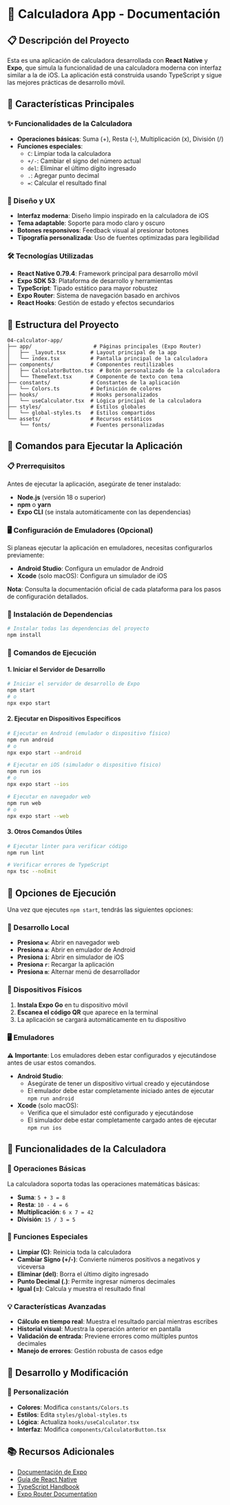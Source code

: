 # 📱 Calculadora App - Documentación

## 📋 Descripción del Proyecto

Esta es una aplicación de calculadora desarrollada con **React Native** y **Expo**, que simula la funcionalidad de una calculadora moderna con interfaz similar a la de iOS. La aplicación está construida usando TypeScript y sigue las mejores prácticas de desarrollo móvil.

## 🚀 Características Principales

### ✨ Funcionalidades de la Calculadora

- **Operaciones básicas**: Suma (+), Resta (-), Multiplicación (x), División (/)
- **Funciones especiales**:
  - `C`: Limpiar toda la calculadora
  - `+/-`: Cambiar el signo del número actual
  - `del`: Eliminar el último dígito ingresado
  - `.`: Agregar punto decimal
  - `=`: Calcular el resultado final

### 🎨 Diseño y UX

- **Interfaz moderna**: Diseño limpio inspirado en la calculadora de iOS
- **Tema adaptable**: Soporte para modo claro y oscuro
- **Botones responsivos**: Feedback visual al presionar botones
- **Tipografía personalizada**: Uso de fuentes optimizadas para legibilidad

### 🛠️ Tecnologías Utilizadas

- **React Native 0.79.4**: Framework principal para desarrollo móvil
- **Expo SDK 53**: Plataforma de desarrollo y herramientas
- **TypeScript**: Tipado estático para mayor robustez
- **Expo Router**: Sistema de navegación basado en archivos
- **React Hooks**: Gestión de estado y efectos secundarios

## 📁 Estructura del Proyecto

```
04-calculator-app/
├── app/                    # Páginas principales (Expo Router)
│   ├── _layout.tsx        # Layout principal de la app
│   └── index.tsx          # Pantalla principal de la calculadora
├── components/            # Componentes reutilizables
│   ├── CalculatorButton.tsx  # Botón personalizado de la calculadora
│   └── ThemeText.tsx      # Componente de texto con tema
├── constants/             # Constantes de la aplicación
│   └── Colors.ts          # Definición de colores
├── hooks/                 # Hooks personalizados
│   └── useCalculator.tsx  # Lógica principal de la calculadora
├── styles/                # Estilos globales
│   └── global-styles.ts   # Estilos compartidos
└── assets/                # Recursos estáticos
    └── fonts/             # Fuentes personalizadas
```

## 🚀 Comandos para Ejecutar la Aplicación

### 📋 Prerrequisitos

Antes de ejecutar la aplicación, asegúrate de tener instalado:

- **Node.js** (versión 18 o superior)
- **npm** o **yarn**
- **Expo CLI** (se instala automáticamente con las dependencias)

### 🖥️ Configuración de Emuladores (Opcional)

Si planeas ejecutar la aplicación en emuladores, necesitas configurarlos previamente:

- **Android Studio**: Configura un emulador de Android
- **Xcode** (solo macOS): Configura un simulador de iOS

**Nota**: Consulta la documentación oficial de cada plataforma para los pasos de configuración detallados.

### 🔧 Instalación de Dependencias

```bash
# Instalar todas las dependencias del proyecto
npm install
```

### 🎯 Comandos de Ejecución

#### 1. Iniciar el Servidor de Desarrollo

```bash
# Iniciar el servidor de desarrollo de Expo
npm start
# o
npx expo start
```

#### 2. Ejecutar en Dispositivos Específicos

```bash
# Ejecutar en Android (emulador o dispositivo físico)
npm run android
# o
npx expo start --android

# Ejecutar en iOS (simulador o dispositivo físico)
npm run ios
# o
npx expo start --ios

# Ejecutar en navegador web
npm run web
# o
npx expo start --web
```

#### 3. Otros Comandos Útiles

```bash
# Ejecutar linter para verificar código
npm run lint

# Verificar errores de TypeScript
npx tsc --noEmit
```

## 📱 Opciones de Ejecución

Una vez que ejecutes `npm start`, tendrás las siguientes opciones:

### 🔄 Desarrollo Local

- **Presiona `w`**: Abrir en navegador web
- **Presiona `a`**: Abrir en emulador de Android
- **Presiona `i`**: Abrir en simulador de iOS
- **Presiona `r`**: Recargar la aplicación
- **Presiona `m`**: Alternar menú de desarrollador

### 📱 Dispositivos Físicos

1. **Instala Expo Go** en tu dispositivo móvil
2. **Escanea el código QR** que aparece en la terminal
3. La aplicación se cargará automáticamente en tu dispositivo

### 🖥️ Emuladores

**⚠️ Importante**: Los emuladores deben estar configurados y ejecutándose antes de usar estos comandos.

- **Android Studio**:
  - Asegúrate de tener un dispositivo virtual creado y ejecutándose
  - El emulador debe estar completamente iniciado antes de ejecutar `npm run android`
- **Xcode** (solo macOS):
  - Verifica que el simulador esté configurado y ejecutándose
  - El simulador debe estar completamente cargado antes de ejecutar `npm run ios`

## 🎯 Funcionalidades de la Calculadora

### 🔢 Operaciones Básicas

La calculadora soporta todas las operaciones matemáticas básicas:

- **Suma**: `5 + 3 = 8`
- **Resta**: `10 - 4 = 6`
- **Multiplicación**: `6 x 7 = 42`
- **División**: `15 / 3 = 5`

### 🔧 Funciones Especiales

- **Limpiar (C)**: Reinicia toda la calculadora
- **Cambiar Signo (+/-)**: Convierte números positivos a negativos y viceversa
- **Eliminar (del)**: Borra el último dígito ingresado
- **Punto Decimal (.)**: Permite ingresar números decimales
- **Igual (=)**: Calcula y muestra el resultado final

### 💡 Características Avanzadas

- **Cálculo en tiempo real**: Muestra el resultado parcial mientras escribes
- **Historial visual**: Muestra la operación anterior en pantalla
- **Validación de entrada**: Previene errores como múltiples puntos decimales
- **Manejo de errores**: Gestión robusta de casos edge

## 🔄 Desarrollo y Modificación

### 📝 Personalización

- **Colores**: Modifica `constants/Colors.ts`
- **Estilos**: Edita `styles/global-styles.ts`
- **Lógica**: Actualiza `hooks/useCalculator.tsx`
- **Interfaz**: Modifica `components/CalculatorButton.tsx`

## 📚 Recursos Adicionales

- [Documentación de Expo](https://docs.expo.dev/)
- [Guía de React Native](https://reactnative.dev/docs/getting-started)
- [TypeScript Handbook](https://www.typescriptlang.org/docs/)
- [Expo Router Documentation](https://docs.expo.dev/router/introduction/)
